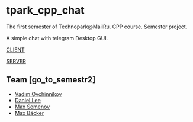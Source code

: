 # tpark_cpp_chat
The first semester of Technopark@MailRu. CPP course. Semester project.

A simple chat with telegram Desktop GUI.

[CLIENT](https://github.com/Unanoc/tpark_cpp_chat/tree/master/client) 
 
[SERVER](https://github.com/Unanoc/tpark_cpp_chat/tree/master/server)

## Team [go_to_semestr2]

- [Vadim Ovchinnikov](https://github.com/VadimOvchinnikovA)
- [Daniel Lee](https://github.com/Unanoc)
- [Max Semenov](https://github.com/OlegSchwann)
- [Max Bäcker](https://github.com/Armelior)
